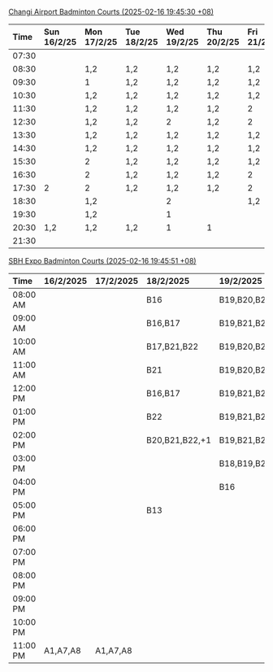 [Changi Airport Badminton Courts (2025-02-16 19:45:30 +08)](https://www.carc.org.sg/FacilityBooking.aspx)

| Time   | Sun 16/2/25   | Mon 17/2/25   | Tue 18/2/25   | Wed 19/2/25   | Thu 20/2/25   | Fri 21/2/25   | Sat 22/2/25   |
|:-------|:--------------|:--------------|:--------------|:--------------|:--------------|:--------------|:--------------|
| 07:30  |               |               |               |               |               |               |               |
| 08:30  |               | 1,2           | 1,2           | 1,2           | 1,2           | 1,2           |               |
| 09:30  |               | 1             | 1,2           | 1,2           | 1,2           | 1,2           | 1,2           |
| 10:30  |               | 1,2           | 1,2           | 1,2           | 1,2           | 1,2           | 1,2           |
| 11:30  |               | 1,2           | 1,2           | 1,2           | 1,2           | 2             | 1,2           |
| 12:30  |               | 1,2           | 1,2           | 2             | 1,2           | 2             | 1,2           |
| 13:30  |               | 1,2           | 1,2           | 1,2           | 1,2           | 1,2           | 1             |
| 14:30  |               | 1,2           | 1,2           | 1,2           | 1,2           | 1,2           |               |
| 15:30  |               | 2             | 1,2           | 1,2           | 1,2           | 1,2           | 2             |
| 16:30  |               | 2             | 1,2           | 1,2           | 1,2           | 2             | 1,2           |
| 17:30  | 2             | 2             | 1,2           | 1,2           | 1,2           | 2             | 1,2           |
| 18:30  |               | 1,2           |               | 2             |               | 1,2           | 1,2           |
| 19:30  |               | 1,2           |               | 1             |               |               | 1             |
| 20:30  | 1,2           | 1,2           | 1,2           | 1             | 1             |               | 1             |
| 21:30  |               |               |               |               |               |               |               |

[SBH Expo Badminton Courts (2025-02-16 19:45:51 +08)](https://singaporebadmintonhall.getomnify.com/widgets/O3MRKGBH359GA55KHMG1RD)

| Time     | 16/2/2025   | 17/2/2025   | 18/2/2025      | 19/2/2025      | 20/2/2025      | 21/2/2025      | 22/2/2025      |
|:---------|:------------|:------------|:---------------|:---------------|:---------------|:---------------|:---------------|
| 08:00 AM |             |             | B16            | B19,B20,B22,+2 | B19,B21,B22,+4 | B19,B21,B22,+4 | B16,B17        |
| 09:00 AM |             |             | B16,B17        | B19,B21,B22,+4 | B19,B21,B22,+4 | B20,B21,B22,+2 | B16,B17        |
| 10:00 AM |             |             | B17,B21,B22    | B19,B20,B22,+1 | B19,B21,B22,+4 | B20,B21,B22,+3 | B19,B20,B22,+3 |
| 11:00 AM |             |             | B21            | B19,B20,B22,+3 | B17,B20,B21,+1 | B19,B21,B22,+2 | B18,B20,B22,+2 |
| 12:00 PM |             |             | B16,B17        | B19,B21,B22,+4 | B18,B20,B21,+2 | B21,B22        | B18,B20,B22,+2 |
| 01:00 PM |             |             | B22            | B19,B21,B22,+4 | B20,B21,B22,+2 | B17,B21,B22    | B18,B19,B22,+2 |
| 02:00 PM |             |             | B20,B21,B22,+1 | B19,B21,B22,+4 | B20,B21,B22,+2 | B21,B22        | B19,B21,B22,+2 |
| 03:00 PM |             |             |                | B18,B19,B20,+2 | B19,B22        | B18,B20,B21    | B18,B19,B20    |
| 04:00 PM |             |             |                | B16            |                |                |                |
| 05:00 PM |             |             | B13            |                | B16            |                |                |
| 06:00 PM |             |             |                |                |                |                |                |
| 07:00 PM |             |             |                |                |                |                |                |
| 08:00 PM |             |             |                |                |                |                |                |
| 09:00 PM |             |             |                |                |                |                |                |
| 10:00 PM |             |             |                |                |                |                | B17,B20,B21,+6 |
| 11:00 PM | A1,A7,A8    | A1,A7,A8    |                |                |                |                | B20,B21,B22,+7 |
